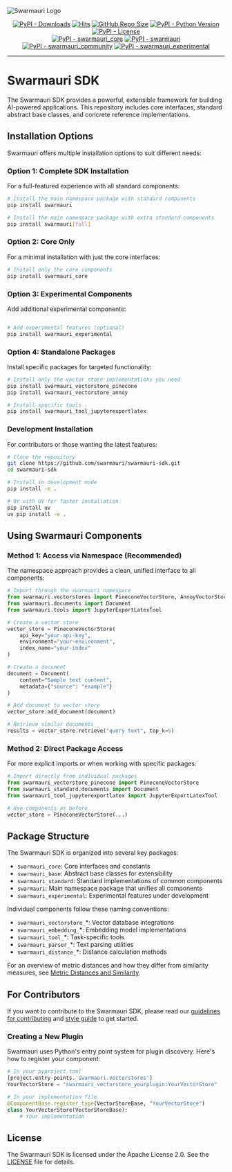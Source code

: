 ![Swarmauri Logo](https://res.cloudinary.com/dbjmpekvl/image/upload/v1730099724/Swarmauri-logo-lockup-2048x757_hww01w.png)

<p align="center">
    <a href="https://pypi.org/project/swarmauri/">
        <img src="https://img.shields.io/pypi/dm/swarmauri" alt="PyPI - Downloads"/></a>
    <a href="https://hits.sh/github.com/swarmauri/swarmauri-sdk/"><img alt="Hits" src="https://hits.sh/github.com/swarmauri/swarmauri-sdk.svg"/></a>
    <a href="https://github.com/swarmauri/swarmauri-sdk">
        <img src="https://img.shields.io/github/repo-size/swarmauri/swarmauri-sdk" alt="GitHub Repo Size"/></a>
    <a href="https://pypi.org/project/swarmauri/">
        <img src="https://img.shields.io/pypi/pyversions/swarmauri" alt="PyPI - Python Version"/></a>
    <a href="https://pypi.org/project/swarmauri/">
        <img src="https://img.shields.io/pypi/l/swarmauri" alt="PyPI - License"/></a>
    <br />
    <a href="https://pypi.org/project/swarmauri/">
        <img src="https://img.shields.io/pypi/v/swarmauri?label=swarmauri_core&color=green" alt="PyPI - swarmauri_core"/></a>
    <a href="https://pypi.org/project/swarmauri/">
        <img src="https://img.shields.io/pypi/v/swarmauri?label=swarmauri&color=green" alt="PyPI - swarmauri"/></a>
    <a href="https://pypi.org/project/swarmauri/">
        <img src="https://img.shields.io/pypi/v/swarmauri?label=swarmauri_community&color=yellow" alt="PyPI - swarmauri_community"/></a>
    <a href="https://pypi.org/project/swarmauri/">
        <img src="https://img.shields.io/pypi/v/swarmauri?label=swarmauri_experimental&color=yellow" alt="PyPI - swarmauri_experimental"/></a>
</p>

---

# Swarmauri SDK

The Swarmauri SDK provides a powerful, extensible framework for building AI-powered applications. This repository includes core interfaces, standard abstract base classes, and concrete reference implementations.

## Installation Options

Swarmauri offers multiple installation options to suit different needs:

### Option 1: Complete SDK Installation

For a full-featured experience with all standard components:

```bash
# Install the main namespace package with standard components
pip install swarmauri

# Install the main namespace package with extra standard components
pip install swarmauri[full]
```

### Option 2: Core Only
For a minimal installation with just the core interfaces:

```bash
# Install only the core components
pip install swarmauri_core
```

### Option 3: Experimental Components

Add additional experimental components:
```bash

# Add experimental features (optional)
pip install swarmauri_experimental
```

### Option 4: Standalone Packages

Install specific packages for targeted functionality:

```bash
# Install only the vector store implementations you need
pip install swarmauri_vectorstore_pinecone
pip install swarmauri_vectorstore_annoy

# Install specific tools
pip install swarmauri_tool_jupyterexportlatex
```

### Development Installation

For contributors or those wanting the latest features:
```bash
# Clone the repository
git clone https://github.com/swarmauri/swarmauri-sdk.git
cd swarmauri-sdk

# Install in development mode
pip install -e .

# Or with UV for faster installation
pip install uv
uv pip install -e .
```

## Using Swarmauri Components

### Method 1: Access via Namespace (Recommended)

The namespace approach provides a clean, unified interface to all components:
```python
# Import through the swarmauri namespace
from swarmauri.vectorstores import PineconeVectorStore, AnnoyVectorStore
from swarmauri.documents import Document
from swarmauri.tools import JupyterExportLatexTool

# Create a vector store
vector_store = PineconeVectorStore(
    api_key="your-api-key",
    environment="your-environment",
    index_name="your-index"
)

# Create a document
document = Document(
    content="Sample text content",
    metadata={"source": "example"}
)

# Add document to vector store
vector_store.add_document(document)

# Retrieve similar documents
results = vector_store.retrieve("query text", top_k=5)
```
### Method 2: Direct Package Access
For more explicit imports or when working with specific packages:

```python
# Import directly from individual packages
from swarmauri_vectorstore_pinecone import PineconeVectorStore
from swarmauri_standard.documents import Document
from swarmauri_tool_jupyterexportlatex import JupyterExportLatexTool

# Use components as before
vector_store = PineconeVectorStore(...)
```

## Package Structure
The Swarmauri SDK is organized into several key packages:

- `swarmauri_core`: Core interfaces and constants
- `swarmauri_base`: Abstract base classes for extensibility
- `swarmauri_standard`: Standard implementations of common components
- `swarmauri`: Main namespace package that unifies all components
- `swarmauri_experimental`: Experimental features under development

Individual components follow these naming conventions:

- `swarmauri_vectorstore_`*: Vector database integrations
- `swarmauri_embedding_`*: Embedding model implementations
- `swarmauri_tool_`*: Task-specific tools
- `swarmauri_parser_`*: Text parsing utilities
- `swarmauri_distance_`*: Distance calculation methods

For an overview of metric distances and how they differ from similarity measures, see [Metric Distances and Similarity](docs/docs/concept/distances.md).

## For Contributors
If you want to contribute to the Swarmauri SDK, please read our [guidelines for contributing](https://github.com/swarmauri/swarmauri-sdk/blob/master/CONTRIBUTING.md) and [style guide](https://github.com/swarmauri/swarmauri-sdk/blob/master/STYLE_GUIDE.md) to get started.

### Creating a New Plugin
Swarmauri uses Python's entry point system for plugin discovery. Here's how to register your component:

```python
# In your pyproject.toml
[project.entry-points.'swarmauri.vectorstores']
YourVectorStore = "swarmauri_vectorstore_yourplugin:YourVectorStore"

# In your implementation file
@ComponentBase.register_type(VectorStoreBase, "YourVectorStore")
class YourVectorStore(VectorStoreBase):
    # Your implementation
```

## License
The Swarmauri SDK is licensed under the Apache License 2.0. See the [LICENSE](https://github.com/swarmauri/swarmauri-sdk/blob/master/LICENSE) file for details.


